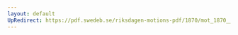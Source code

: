 ```yaml
---
layout: default
UpRedirect: https://pdf.swedeb.se/riksdagen-motions-pdf/1870/mot_1870__fk__00018/mot_1870__fk__00018_002.pdf
---
```


